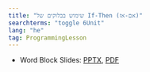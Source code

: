 ```yaml
---
title: "שימוש בבלוקים של If-Then (אם-אז)"
searchterms: "toggle 6Unit"
lang: "he"
tag: ProgrammingLesson
---
```

 <ul>
 <li class="ng-binding">Word Block Slides:
 <a href="ProgrammingLessons/IfThenBlocks-Hebrew.pptx">PPTX</a>,
 <a href="ProgrammingLessons/IfThenBlocks-Hebrew.pptx.pdf">PDF</a>
 </li>

 </ul>
